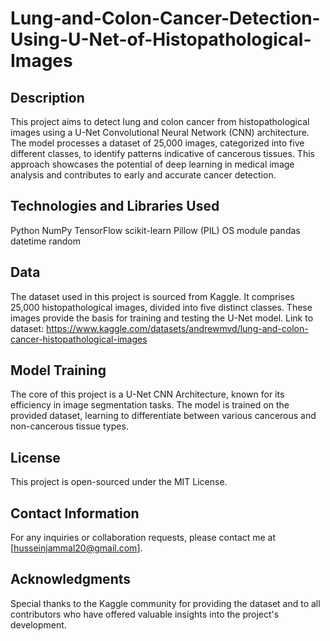 # Lung-and-Colon-Cancer-Detection-Using-U-Net-of-Histopathological-Images
## Description
This project aims to detect lung and colon cancer from histopathological images using a U-Net Convolutional Neural Network (CNN) architecture. The model processes a dataset of 25,000 images, categorized into five different classes, to identify patterns indicative of cancerous tissues. This approach showcases the potential of deep learning in medical image analysis and contributes to early and accurate cancer detection.

## Technologies and Libraries Used
Python
NumPy
TensorFlow
scikit-learn
Pillow (PIL)
OS module
pandas
datetime
random

## Data
The dataset used in this project is sourced from Kaggle. It comprises 25,000 histopathological images, divided into five distinct classes. These images provide the basis for training and testing the U-Net model.
Link to dataset: https://www.kaggle.com/datasets/andrewmvd/lung-and-colon-cancer-histopathological-images

## Model Training
The core of this project is a U-Net CNN Architecture, known for its efficiency in image segmentation tasks. The model is trained on the provided dataset, learning to differentiate between various cancerous and non-cancerous tissue types.

## License
This project is open-sourced under the MIT License.

## Contact Information
For any inquiries or collaboration requests, please contact me at [husseinjammal20@gmail.com].

## Acknowledgments
Special thanks to the Kaggle community for providing the dataset and to all contributors who have offered valuable insights into the project's development.
